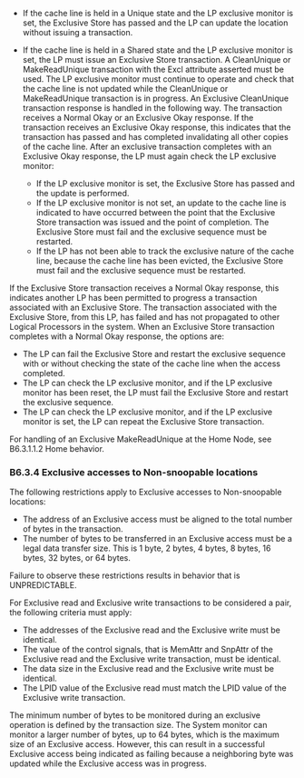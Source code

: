 - If the cache line is held in a Unique state and the LP exclusive monitor is set, the Exclusive Store has passed and the LP can update the location without issuing a transaction.
- If the cache line is held in a Shared state and the LP exclusive monitor is set, the LP must issue an Exclusive Store transaction. A CleanUnique or MakeReadUnique transaction with the Excl attribute asserted must be used. The LP exclusive monitor must continue to operate and check that the cache line is not updated while the CleanUnique or MakeReadUnique transaction is in progress. An Exclusive CleanUnique transaction response is handled in the following way. The transaction receives a Normal Okay or an Exclusive Okay response. If the transaction receives an Exclusive Okay response, this indicates that the transaction has passed and has completed invalidating all other copies of the cache line. After an exclusive transaction completes with an Exclusive Okay response, the LP must again check the LP exclusive monitor:

    - If the LP exclusive monitor is set, the Exclusive Store has passed and the update is performed.
    - If the LP exclusive monitor is not set, an update to the cache line is indicated to have occurred between the point that the Exclusive Store transaction was issued and the point of completion. The Exclusive Store must fail and the exclusive sequence must be restarted.
    - If the LP has not been able to track the exclusive nature of the cache line, because the cache line has been evicted, the Exclusive Store must fail and the exclusive sequence must be restarted.

If the Exclusive Store transaction receives a Normal Okay response, this indicates another LP has been permitted to progress a transaction associated with an Exclusive Store. The transaction associated with the Exclusive Store, from this LP, has failed and has not propagated to other Logical Processors in the system. When an Exclusive Store transaction completes with a Normal Okay response, the options are:

- The LP can fail the Exclusive Store and restart the exclusive sequence with or without checking the state of the cache line when the access completed.
- The LP can check the LP exclusive monitor, and if the LP exclusive monitor has been reset, the LP must fail the Exclusive Store and restart the exclusive sequence.
- The LP can check the LP exclusive monitor, and if the LP exclusive monitor is set, the LP can repeat the Exclusive Store transaction.

For handling of an Exclusive MakeReadUnique at the Home Node, see B6.3.1.1.2 Home behavior.

### B6.3.4 Exclusive accesses to Non-snoopable locations

The following restrictions apply to Exclusive accesses to Non-snoopable locations:

- The address of an Exclusive access must be aligned to the total number of bytes in the transaction.
- The number of bytes to be transferred in an Exclusive access must be a legal data transfer size. This is 1 byte, 2 bytes, 4 bytes, 8 bytes, 16 bytes, 32 bytes, or 64 bytes.

Failure to observe these restrictions results in behavior that is UNPREDICTABLE.

For Exclusive read and Exclusive write transactions to be considered a pair, the following criteria must apply:

- The addresses of the Exclusive read and the Exclusive write must be identical.
- The value of the control signals, that is MemAttr and SnpAttr of the Exclusive read and the Exclusive write transaction, must be identical.
- The data size in the Exclusive read and the Exclusive write must be identical.
- The LPID value of the Exclusive read must match the LPID value of the Exclusive write transaction.

The minimum number of bytes to be monitored during an exclusive operation is defined by the transaction size. The System monitor can monitor a larger number of bytes, up to 64 bytes, which is the maximum size of an Exclusive access. However, this can result in a successful Exclusive access being indicated as failing because a neighboring byte was updated while the Exclusive access was in progress.
